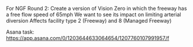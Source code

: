 For NGF Round 2:
Create a version of Vision Zero in which the freeway has a free flow speed of 65mph
We want to see its impact on limiting arterial diversion 
Affects facility type 2 (Freeway) and 8 (Managed Freeway)

Asana task: https://app.asana.com/0/1203644633064654/1207760107991957/f